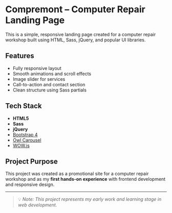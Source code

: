 # Compremont – Computer Repair Landing Page

This is a simple, responsive landing page created for a computer repair workshop built using HTML, Sass, jQuery, and popular UI libraries.

## Features

- Fully responsive layout
- Smooth animations and scroll effects
- Image slider for services
- Call-to-action and contact section
- Clean structure using Sass partials

## Tech Stack

- **HTML5**
- **Sass**
- **jQuery**
- [Bootstrap 4](https://getbootstrap.com/)
- [Owl Carousel](https://owlcarousel2.github.io/OwlCarousel2/)
- [WOW.js](https://wowjs.uk/)


## Project Purpose

This project was created as a promotional site for a computer repair workshop and as my **first hands-on experience** with frontend development and responsive design.

---

> 💡 _Note: This project represents my early work and learning stage in web development._

